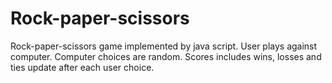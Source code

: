 # Rock-paper-scissors

Rock-paper-scissors game implemented by java script. User plays against computer.
Computer choices are random. Scores includes wins, losses and ties update after each user choice. 